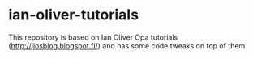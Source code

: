 ian-oliver-tutorials
====================

This repository is based on Ian Oliver Opa tutorials (http://ijosblog.blogspot.fi/) and has some code tweaks on top of them
